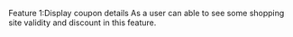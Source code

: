 Feature 1:Display coupon details
As a user can able to see some shopping site validity and discount in this feature.

